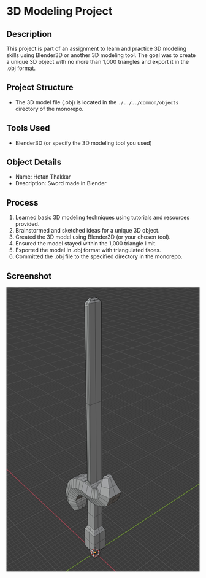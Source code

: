 # 3D Modeling Project

## Description

This project is part of an assignment to learn and practice 3D modeling skills using Blender3D or another 3D modeling tool. The goal was to create a unique 3D object with no more than 1,000 triangles and export it in the .obj format.

## Project Structure

- The 3D model file (.obj) is located in the `./../../common/objects` directory of the monorepo.

## Tools Used

- Blender3D (or specify the 3D modeling tool you used)

## Object Details

- Name: Hetan Thakkar
- Description: Sword made in Blender

## Process

1. Learned basic 3D modeling techniques using tutorials and resources provided.
2. Brainstormed and sketched ideas for a unique 3D object.
3. Created the 3D model using Blender3D (or your chosen tool).
4. Ensured the model stayed within the 1,000 triangle limit.
5. Exported the model in .obj format with triangulated faces.
6. Committed the .obj file to the specified directory in the monorepo.

## Screenshot

![Screenshot](./sword.jpg)
